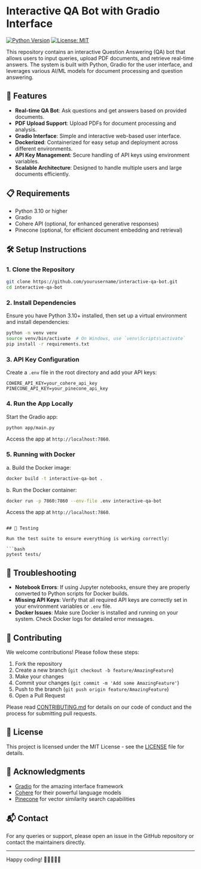 # Interactive QA Bot with Gradio Interface

[![Python Version](https://img.shields.io/badge/python-3.10%2B-blue.svg)](https://www.python.org/downloads/)
[![License: MIT](https://img.shields.io/badge/License-MIT-yellow.svg)](https://opensource.org/licenses/MIT)

This repository contains an interactive Question Answering (QA) bot that allows users to input queries, upload PDF documents, and retrieve real-time answers. The system is built with Python, Gradio for the user interface, and leverages various AI/ML models for document processing and question answering.

## 🚀 Features

- **Real-time QA Bot**: Ask questions and get answers based on provided documents.
- **PDF Upload Support**: Upload PDFs for document processing and analysis.
- **Gradio Interface**: Simple and interactive web-based user interface.
- **Dockerized**: Containerized for easy setup and deployment across different environments.
- **API Key Management**: Secure handling of API keys using environment variables.
- **Scalable Architecture**: Designed to handle multiple users and large documents efficiently.

## 📋 Requirements

- Python 3.10 or higher
- Gradio
- Cohere API (optional, for enhanced generative responses)
- Pinecone (optional, for efficient document embedding and retrieval)

## 🛠️ Setup Instructions

### 1. Clone the Repository

```bash
git clone https://github.com/yourusername/interactive-qa-bot.git
cd interactive-qa-bot
```

### 2. Install Dependencies

Ensure you have Python 3.10+ installed, then set up a virtual environment and install dependencies:

```bash
python -m venv venv
source venv/bin/activate  # On Windows, use `venv\Scripts\activate`
pip install -r requirements.txt
```

### 3. API Key Configuration

Create a `.env` file in the root directory and add your API keys:

```
COHERE_API_KEY=your_cohere_api_key
PINECONE_API_KEY=your_pinecone_api_key
```

### 4. Run the App Locally

Start the Gradio app:

```bash
python app/main.py
```

Access the app at `http://localhost:7860`.

### 5. Running with Docker

a. Build the Docker image:

```bash
docker build -t interactive-qa-bot .
```

b. Run the Docker container:

```bash
docker run -p 7860:7860 --env-file .env interactive-qa-bot
```

Access the app at `http://localhost:7860`.

```

## 🧪 Testing

Run the test suite to ensure everything is working correctly:

```bash
pytest tests/
```

## 🔧 Troubleshooting

- **Notebook Errors**: If using Jupyter notebooks, ensure they are properly converted to Python scripts for Docker builds.
- **Missing API Keys**: Verify that all required API keys are correctly set in your environment variables or `.env` file.
- **Docker Issues**: Make sure Docker is installed and running on your system. Check Docker logs for detailed error messages.

## 🤝 Contributing

We welcome contributions! Please follow these steps:

1. Fork the repository
2. Create a new branch (`git checkout -b feature/AmazingFeature`)
3. Make your changes
4. Commit your changes (`git commit -m 'Add some AmazingFeature'`)
5. Push to the branch (`git push origin feature/AmazingFeature`)
6. Open a Pull Request

Please read [CONTRIBUTING.md](CONTRIBUTING.md) for details on our code of conduct and the process for submitting pull requests.

## 📄 License

This project is licensed under the MIT License - see the [LICENSE](LICENSE) file for details.

## 🙏 Acknowledgments

- [Gradio](https://www.gradio.app/) for the amazing interface framework
- [Cohere](https://cohere.ai/) for their powerful language models
- [Pinecone](https://www.pinecone.io/) for vector similarity search capabilities

## 📬 Contact

For any queries or support, please open an issue in the GitHub repository or contact the maintainers directly.

---

Happy coding! 🚀👨‍💻👩‍💻